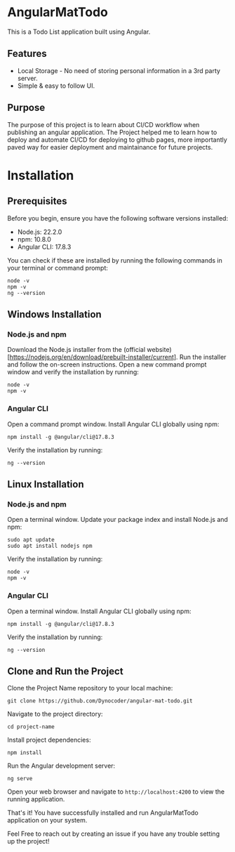 # AngularMatTodo

This is a Todo List application built using Angular.

## Features
- Local Storage - No need of storing personal information in a 3rd party server.
- Simple & easy to follow UI.

## Purpose

The purpose of this project is to learn about CI/CD workflow when publishing an angular application. The Project helped me to learn how to deploy and automate
 CI/CD for deploying to github pages, more importantly paved way for easier deployment and maintainance for future projects.


# Installation

## Prerequisites

Before you begin, ensure you have the following software versions installed:

- Node.js: 22.2.0
- npm: 10.8.0
- Angular CLI: 17.8.3

You can check if these are installed by running the following commands in your terminal or command prompt:

```
node -v
npm -v
ng --version
```

## Windows Installation

### Node.js and npm

Download the Node.js installer from the (official website)[https://nodejs.org/en/download/prebuilt-installer/current].
Run the installer and follow the on-screen instructions.
Open a new command prompt window and verify the installation by running:
```
node -v
npm -v
```

### Angular CLI

Open a command prompt window.
Install Angular CLI globally using npm:

```
npm install -g @angular/cli@17.8.3
```

Verify the installation by running:

```
ng --version
```


## Linux Installation

### Node.js and npm

Open a terminal window.
Update your package index and install Node.js and npm:


```
sudo apt update
sudo apt install nodejs npm
```


Verify the installation by running:

```
node -v
npm -v
```

### Angular CLI

Open a terminal window.
Install Angular CLI globally using npm:

```
npm install -g @angular/cli@17.8.3
```

Verify the installation by running:

```
ng --version
```

## Clone and Run the Project

Clone the Project Name repository to your local machine:

```
git clone https://github.com/Dynocoder/angular-mat-todo.git 
```

Navigate to the project directory:

```
cd project-name
```

Install project dependencies:

```
npm install
```

Run the Angular development server:

```
ng serve
```

Open your web browser and navigate to `http://localhost:4200` to view the running application.

That's it! You have successfully installed and run AngularMatTodo application on your system.

Feel Free to reach out by creating an issue if you have any trouble setting up the project!
